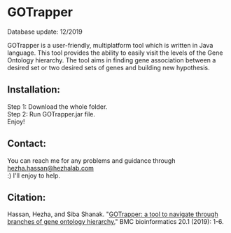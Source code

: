 # GOTrapper
Database update: 12/2019

GOTrapper is a user-friendly, multiplatform tool which is written in Java language. This tool provides the ability to easily visit the levels of the Gene Ontology hierarchy. The tool aims in finding gene association between a desired set or two desired sets of genes and building new hypothesis. 

## Installation: 
Step 1: Download the whole folder.<br/>
Step 2: Run GOTrapper.jar file.<br/>
Enjoy!

## Contact: 
You can reach me for any problems and guidance through hezha.hassan@hezhalab.com <br/>
:) I'll enjoy to help.

## Citation:
Hassan, Hezha, and Siba Shanak. "[GOTrapper: a tool to navigate through branches of gene ontology hierarchy.](https://bmcbioinformatics.biomedcentral.com/articles/10.1186/s12859-018-2581-8)" BMC bioinformatics 20.1 (2019): 1-6.
